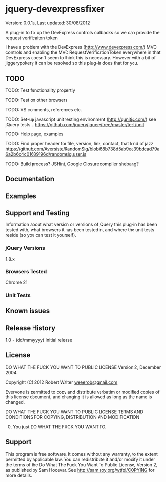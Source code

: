 # jquery-devexpressfixer #

Version: 0.0.1a, Last updated: 30/08/2012

A plug-in to fix up the DevExpress controls callbacks so we can provide the request verificaiton token

I have a problem with the DevExpress (http://www.devexpress.com/) MVC controls and enabling the MVC RequestVerificationToken everywhere in that DevExpress doesn't seem to think this is necessary. However with a bit of jiggerypokery it can be resolved so this plug-in does that for you. 

## TODO ##

TODO: Test functionality propertly

TODO: Test on other browsers

TODO: VS comments, references etc. 

TODO: Set-up javascript unit testing environment (http://qunitjs.com/) see jQuery tests... https://github.com/jquery/jquery/tree/master/test/unit

TODO: Help page, examples

TODO: Find proper header for file, version, link, contact, that kind of jazz
https://github.com/Aversiste/RandomSig/blob/68b738d5ab9ee39bdcad79a6a2b6c4c01689196d/randomsig.user.js

TODO: Build process? JSHint, Google Closure compiler shebang?

## Documentation ##


## Examples ##


## Support and Testing ##
Information about what version or versions of jQuery this plug-in has been
tested with, what browsers it has been tested in, and where the unit tests
reside (so you can test it yourself).

### jQuery Versions ###
1.8.x

### Browsers Tested ###
Chrome 21

### Unit Tests ###

## Known issues ##

## Release History ##

1.0   - (dd/mm/yyyy) Initial release


## License ##
DO WHAT THE FUCK YOU WANT TO PUBLIC LICENSE
Version 2, December 2004

Copyright (C) 2012 Robert Walter <weeerob@gmail.com>

Everyone is permitted to copy and distribute verbatim or modified
copies of this license document, and changing it is allowed as long
as the name is changed.

DO WHAT THE FUCK YOU WANT TO PUBLIC LICENSE
TERMS AND CONDITIONS FOR COPYING, DISTRIBUTION AND MODIFICATION

0. You just DO WHAT THE FUCK YOU WANT TO.

## Support ##
This program is free software. It comes without any warranty, to
the extent permitted by applicable law. You can redistribute it
and/or modify it under the terms of the Do What The Fuck You Want
To Public License, Version 2, as published by Sam Hocevar. See
http://sam.zoy.org/wtfpl/COPYING for more details.